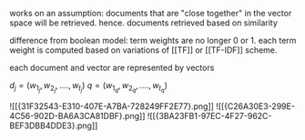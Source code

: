 works on an assumption: documents that are "close together" in the vector space will be retrieved. hence. documents retrieved based on similarity

difference from boolean model: term weights are no longer 0 or 1.
each term weight is computed based on variations of [[TF]] or [[TF-IDF]] scheme.

each document and vector are represented by vectors

$d_j = (w_{1_j},w_{2_j},....,w_{t_j})$
$q = (w_{1_q}, w_{2_q},....,w_{t_q})$

![[{31F32543-E310-407E-A7BA-728249FF2E77}.png]]
![[{C26A30E3-299E-4C56-902D-BA6A3CA81DBF}.png]]
![[{3BA23FB1-97EC-4F27-962C-BEF3DBB4DDE3}.png]]
